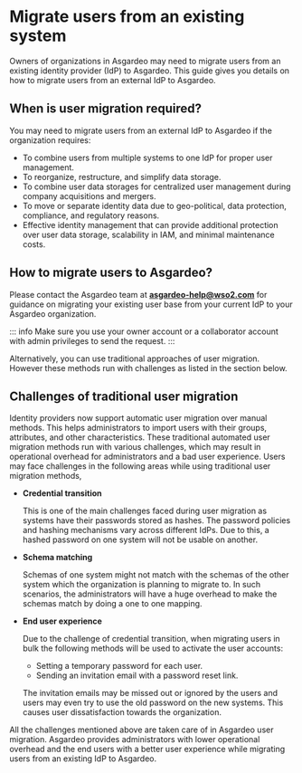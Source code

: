 # Migrate users from an existing system

Owners of organizations in Asgardeo may need to migrate users from an existing identity provider (IdP) to Asgardeo. This guide gives you details on how to migrate users from an external IdP to Asgardeo.

## When is user migration required?

You may need to migrate users from an external IdP to Asgardeo if the organization requires:

* To combine users from multiple systems to one IdP for proper user management.
* To reorganize, restructure, and simplify data storage.
* To combine user data storages for centralized user management during company acquisitions and mergers.
* To move or separate identity data due to geo-political, data protection, compliance, and regulatory reasons.
* Effective identity management that can provide additional protection over user data storage, scalability in IAM, and minimal maintenance costs.

## How to migrate users to Asgardeo?

Please contact the Asgardeo team at **asgardeo-help@wso2.com** for guidance on migrating your existing user base from your current IdP to your Asgardeo organization.

::: info
Make sure you use your owner account or a collaborator account with admin privileges to send the request.
:::

Alternatively, you can use traditional approaches of user migration. However these methods run with challenges as listed in the section below.

## Challenges of traditional user migration

Identity providers now support automatic user migration over manual methods. This helps administrators to import users with their groups, attributes, and other characteristics. These traditional automated user migration methods run with various challenges, which may result in operational overhead for administrators and a bad user experience. Users may face challenges in the following areas while using traditional user migration methods,

* **Credential transition**

    This is one of the main challenges faced during user migration as systems have their passwords stored as hashes. The password policies and hashing mechanisms vary across different IdPs. Due to this, a hashed password on one system will not be usable on another.


* **Schema matching**

    Schemas of one system might not match with the schemas of the other system which the organization is planning to migrate to. In such scenarios, the administrators will have a huge overhead to make the schemas match by doing a one to one mapping.


* **End user experience**

    Due to the challenge of credential transition, when migrating users in bulk the following methods will be used to activate the user accounts:
  * Setting a temporary password for each user.
  * Sending an invitation email with a password reset link.

  The invitation emails may be missed out or ignored by the users and users may even try to use the old password on the new systems. This causes user dissatisfaction towards the organization.

All the challenges mentioned above are taken care of in Asgardeo user migration. Asgardeo provides administrators with lower operational overhead and the end users with a better user experience while migrating users from an existing IdP to Asgardeo.
